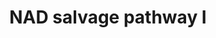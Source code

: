 ---
annotations:
- id: PW:0000220
  parent: classic metabolic pathway
  type: Pathway Ontology
  value: pyridine nucleotide biosynthetic pathway
- id: PW:0000219
  parent: classic metabolic pathway
  type: Pathway Ontology
  value: nicotinamide adenine dinucleotide biosynthetic pathway
- id: PW:0000868
  parent: classic metabolic pathway
  type: Pathway Ontology
  value: purine salvage pathway
authors:
- Cizar
- AlexanderPico
- MaintBot
description: 'Even though NAD molecules are not consumed during oxidation reactions,
  they have a relatively short half-life. For example, in E. coli the NAD+ half-life
  is 90 minutes. Once enzymatically degraded, the pyrimidine moiety of the molecule
  can be recouped via the NAD salvage cycles. This pathway is used for two purposes:
  it recycles the internally degraded NAD products nicotinamide D-ribonucleotide (also
  known as nicotinamide mononucleotide, or NMN) and nicotinamide, and it is used for
  the assimilation of exogenous NAD+.  Since the NAD+ molecule is highly polar, it
  has to be hydrolyzed before it can be transported across the cytoplasmic membrane
  for final uptake. It does seem to be able to penetrate the external membrane, though,
  as the enzymes that break it down are found in the periplasm [Park88]. NAD+ is first
  hydrolyzed by NAD pyrophosphatase into NMN , which can be hydrolyzed further to
  nicotinamide by NMN nucleosidase. Both enzymes are periplasmic. Both NMN and nicotinamide
  can be transported across the inner membrane into the cytoplasm. Once there, nicotinamide
  is converted via nicotinate to nicotinate nucleotide, at which point the pathway
  merges with the de novo biosynthesis pathway, and continues to NAD via deamido-NAD.  There
  are several flavors of the salvage pathway found in different organisms, and even
  within the same organism. The one described above contains 6 reaction steps, and
  is often referred to as the PNC VI pathway, for Pyridine Nucleotide Cycling. However,
  there are also a four-step cycle and a five-step cycle, termed PNC IV and V, respectively
  [Foster79, Foster80]. In the PNC IV cycle, the enzyme NMN amidohydrolase (also called
  NMN deamidase) converts NMN (which can be transported across the inner membrane
  in Enterobacteria) directly to nicotinate nucleotide, bypassing the enzymes nicotinamidase
  (PncA) and nicotine phosphoribosyl transferase (PncB), which are members of the
  PNC VI cycle. PNC IV is the major intracellular recycling pathway in E. coli [Hillyard81],
  while PNC VI is the major cycle of Salmonella typhimurium [Foster80].'
last-edited: 2019-08-16
organisms:
- Escherichia coli
redirect_from:
- /index.php/Pathway:WP2486
- /instance/WP2486
- /instance/WP2486_r106099
revision: r106099
schema-jsonld:
- '@context': https://schema.org/
  '@id': https://wikipathways.github.io/pathways/WP2486.html
  '@type': Dataset
  creator:
    '@type': Organization
    name: WikiPathways
  description: 'Even though NAD molecules are not consumed during oxidation reactions,
    they have a relatively short half-life. For example, in E. coli the NAD+ half-life
    is 90 minutes. Once enzymatically degraded, the pyrimidine moiety of the molecule
    can be recouped via the NAD salvage cycles. This pathway is used for two purposes:
    it recycles the internally degraded NAD products nicotinamide D-ribonucleotide
    (also known as nicotinamide mononucleotide, or NMN) and nicotinamide, and it is
    used for the assimilation of exogenous NAD+.  Since the NAD+ molecule is highly
    polar, it has to be hydrolyzed before it can be transported across the cytoplasmic
    membrane for final uptake. It does seem to be able to penetrate the external membrane,
    though, as the enzymes that break it down are found in the periplasm [Park88].
    NAD+ is first hydrolyzed by NAD pyrophosphatase into NMN , which can be hydrolyzed
    further to nicotinamide by NMN nucleosidase. Both enzymes are periplasmic. Both
    NMN and nicotinamide can be transported across the inner membrane into the cytoplasm.
    Once there, nicotinamide is converted via nicotinate to nicotinate nucleotide,
    at which point the pathway merges with the de novo biosynthesis pathway, and continues
    to NAD via deamido-NAD.  There are several flavors of the salvage pathway found
    in different organisms, and even within the same organism. The one described above
    contains 6 reaction steps, and is often referred to as the PNC VI pathway, for
    Pyridine Nucleotide Cycling. However, there are also a four-step cycle and a five-step
    cycle, termed PNC IV and V, respectively [Foster79, Foster80]. In the PNC IV cycle,
    the enzyme NMN amidohydrolase (also called NMN deamidase) converts NMN (which
    can be transported across the inner membrane in Enterobacteria) directly to nicotinate
    nucleotide, bypassing the enzymes nicotinamidase (PncA) and nicotine phosphoribosyl
    transferase (PncB), which are members of the PNC VI cycle. PNC IV is the major
    intracellular recycling pathway in E. coli [Hillyard81], while PNC VI is the major
    cycle of Salmonella typhimurium [Foster80].'
  keywords:
  - Adenosinediphosphateribose
  - Adenosinemonophosphate
  - Adenosinetriphosphate
  - Ammonia
  - D-Ribose5-phosphate
  - Hydrogen Ion
  - L-Glutamic acid
  - L-Glutamine
  - NAD
  - Niacinamide
  - Nicotinamide ribotide
  - Nicotinic acid
  - Nicotinic acidadeninedinucleotide
  - Nicotinic acidmononucleotide
  - Phosphoribosylpyrophosphate
  - Pyrophosphate
  - Water
  - nadD
  - nadE
  - nudC
  - pncA
  - pncB
  license: CC0
  name: NAD salvage pathway I
seo: CreativeWork
title: NAD salvage pathway I
wpid: WP2486
---